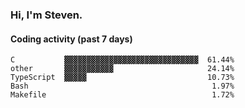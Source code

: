 ### Hi, I'm Steven.

#### Coding activity (past 7 days)
```
C           ▓▓▓▓▓▓▓▓▓▓▓▓▓▓▓▓▓▓▓▓▓▓▓▓▓▓▓▓▓▓  61.44%
other       ▓▓▓▓▓▓▓▓▓▓▓                     24.14%
TypeScript  ▓▓▓▓▓                           10.73%
Bash                                         1.97%
Makefile                                     1.72%
```

